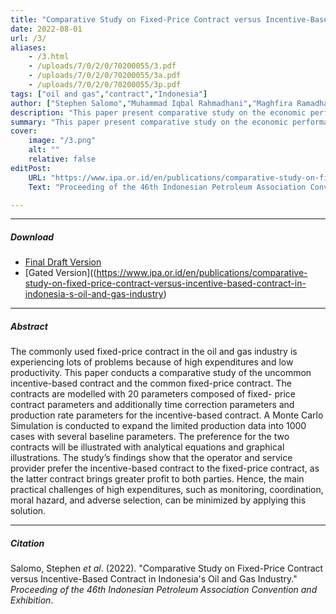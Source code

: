 ```yaml
---
title: "Comparative Study on Fixed-Price Contract versus Incentive-Based Contract in Indonesia's Oil and Gas Industry" 
date: 2022-08-01
url: /3/
aliases:
    - /3.html
    - /uploads/7/0/2/0/70200055/3.pdf
    - /uploads/7/0/2/0/70200055/3a.pdf
    - /uploads/7/0/2/0/70200055/3p.pdf
tags: ["oil and gas","contract","Indonesia"]
author: ["Stephen Salomo","Muhammad Iqbal Rahmadhani","Maghfira Ramadhani","Asep Kurnia Permadi","Ari Iskandar"]
description: "This paper present comparative study on the economic performande of fixed-price contract and incentive-based contract with specific case study in Indonesia''s oil and gas industry" 
summary: "This paper present comparative study on the economic performande of fixed-price contract and incentive-based contract with specific case study in Indonesia''s oil and gas industry" 
cover:
    image: "/3.png"
    alt: ""
    relative: false
editPost:
    URL: "https://www.ipa.or.id/en/publications/comparative-study-on-fixed-price-contract-versus-incentive-based-contract-in-indonesia-s-oil-and-gas-industry"
    Text: "Proceeding of the 46th Indonesian Petroleum Association Convention and Exhibition"

---
```


---

##### Download

- [Final Draft Version](/22_IPA_Final_Draft.pdf)
- [Gated Version]((https://www.ipa.or.id/en/publications/comparative-study-on-fixed-price-contract-versus-incentive-based-contract-in-indonesia-s-oil-and-gas-industry)

---

##### Abstract

The commonly used fixed-price contract in the oil and gas industry is experiencing lots of problems because of high expenditures and low productivity. This paper conducts a comparative study of the uncommon incentive-based contract and the common fixed-price contract. The contracts are modelled with 20 parameters composed of fixed- price contract parameters and additionally time correction parameters and production rate parameters for the incentive-based contract. A Monte Carlo Simulation is conducted to expand the limited production data into 1000 cases with several baseline parameters. The preference for the two contracts will be illustrated with analytical equations and graphical illustrations. The study’s findings show that the operator and service provider prefer the incentive-based contract to the fixed-price contract, as the latter contract brings greater profit to both parties. Hence, the main practical challenges of high expenditures, such as monitoring, coordination, moral hazard, and adverse selection, can be minimized by applying this solution.

---

##### Citation

Salomo, Stephen <i>et al</i>. (2022). "Comparative Study on Fixed-Price Contract versus Incentive-Based Contract in Indonesia's Oil and Gas Industry." <i>Proceeding of the 46th Indonesian Petroleum Association Convention and Exhibition</i>.

